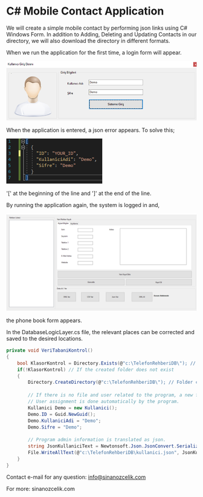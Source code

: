 # C# Mobile Contact Application

We will create a simple mobile contact by performing json links using C# Windows Form. In addition to Adding, Deleting and Updating Contacts in our directory, we will also download the directory in different formats.

When we run the application for the first time, a login form will appear.

![GitHub Logo](login.png)

When the application is entered, a json error appears. To solve this;

![GitHub Logo](solve.png)

'[' at the beginning of the line and ']' at the end of the line.

By running the application again, the system is logged in and,

![GitHub Logo](telefonrehberi.png)

the phone book form appears.

In the DatabaseLogicLayer.cs file, the relevant places can be corrected and saved to the desired locations.

```C#
private void VeriTabaniKontrol()
{
    bool KlasorKontrol = Directory.Exists(@"c:\TelefonRehberiDB\"); // Check if the folder exists
    if(!KlasorKontrol) // If the created folder does not exist
    {
        Directory.CreateDirectory(@"c:\TelefonRehberiDB\"); // Folder created.

        // If there is no file and user related to the program, a new file and
        // User assignment is done automatically by the program.
        Kullanici Demo = new Kullanici();
        Demo.ID = Guid.NewGuid();
        Demo.KullaniciAdi = "Demo";
        Demo.Sifre = "Demo";

        // Program admin information is translated as json.
        string JsonKullaniciText = Newtonsoft.Json.JsonConvert.SerializeObject(Demo);
        File.WriteAllText(@"c:\TelefonRehberiDB\kullanici.json", JsonKullaniciText);
    }
}
```

Contact e-mail for any question: info@sinanozcelik.com

For more: sinanozcelik.com